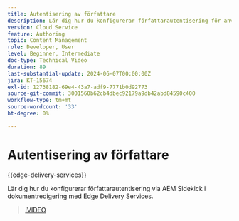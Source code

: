 ```yaml
---
title: Autentisering av författare
description: Lär dig hur du konfigurerar författarautentisering för användning av Sidekick i Edge Delivery.
version: Cloud Service
feature: Authoring
topic: Content Management
role: Developer, User
level: Beginner, Intermediate
doc-type: Technical Video
duration: 89
last-substantial-update: 2024-06-07T00:00:00Z
jira: KT-15674
exl-id: 12738182-69e4-43a7-adf9-7771b0d92773
source-git-commit: 3001560b62cb4dbec92179a9db42abd84590c400
workflow-type: tm+mt
source-wordcount: '33'
ht-degree: 0%

---
```


# Autentisering av författare

{{edge-delivery-services}}

Lär dig hur du konfigurerar författarautentisering via AEM Sidekick i dokumentredigering med Edge Delivery Services.

>[!VIDEO](https://video.tv.adobe.com/v/3429594/?learn=on)
